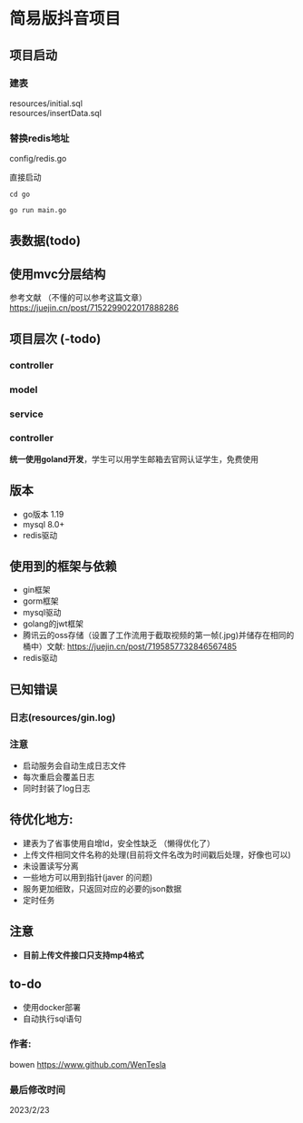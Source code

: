 # 简易版抖音项目

## 项目启动
### 建表
resources/initial.sql  
resources/insertData.sql  

### 替换redis地址
config/redis.go  


直接启动
```shell
cd go 
```
```shell
go run main.go 
```  
 
## 表数据(todo)
## 使用mvc分层结构
参考文献  （不懂的可以参考这篇文章）
https://juejin.cn/post/7152299022017888286
## 项目层次 (-todo)
### controller
### model
### service
### controller



**统一使用goland开发**，学生可以用学生邮箱去官网认证学生，免费使用

## 版本  
* go版本 1.19  
* mysql 8.0+
* redis驱动
## 使用到的框架与依赖  
+ gin框架
+ gorm框架
+ mysql驱动
+ golang的jwt框架
+ 腾讯云的oss存储（设置了工作流用于截取视频的第一帧(.jpg)并储存在相同的桶中）文献: https://juejin.cn/post/7195857732846567485
+ redis驱动
## 已知错误    
 

### 日志(resources/gin.log)
### 注意
* 启动服务会自动生成日志文件  
* 每次重启会覆盖日志  
* 同时封装了log日志  


## 待优化地方:  
* 建表为了省事使用自增Id，安全性缺乏 （懒得优化了）
* 上传文件相同文件名称的处理(目前将文件名改为时间戳后处理，好像也可以)
* 未设置读写分离
* 一些地方可以用到指针(javer 的问题)
* 服务更加细致，只返回对应的必要的json数据
* 定时任务


## 注意
* **目前上传文件接口只支持mp4格式**

## to-do
* 使用docker部署
* 自动执行sql语句

### 作者:  
bowen https://www.github.com/WenTesla
### 最后修改时间
2023/2/23
